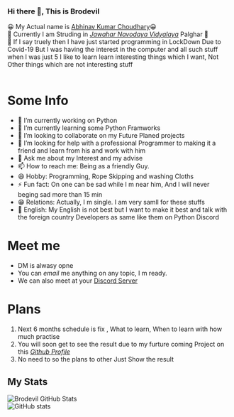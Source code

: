 ### Hi there 👋, This is Brodevil

 😀 My Actual name is [Abhinav Kumar Choudhary](https://about.me/abhinav_choudhary)😀 <br/>
 📝 Currently I am Struding in _[Jawahar Navodaya Vidyalaya](https://navodaya.gov.in/)_ Palghar 📝<br/>
 🤞 If I say truely then I have just started programming in LockDown Due to Covid-19
 But I was having the interest in the computer and all such stuff when I was just 5
 I like to learn learn interesting things which I want, Not Other things which are not interesting stuff<br/><br/>
 
 # Some Info
- 🔭 I’m currently working on Python
- 🌱 I’m currently learning some Python Framworks 
- 👯 I’m looking to collaborate on my Future Planed projects
- 🤔 I’m looking for help with a professional Programmer to making it a friend and learn from his and work with him
- 💬 Ask me about my Interest and my advise
- 📫 How to reach me: Being as a friendly Guy.
- 😄 Hobby: Programming, Rope Skipping and washing Cloths
- ⚡ Fun fact: On one can be sad while I m near him, And I will never beging sad more than 15 min
- 😁 Relations: Actually, I m single. I am very samll for these stuffs
- 🧑 English: My English is not best but I want to make it best and talk with the foreign country Developers as same like them on Python Discord

# Meet me
- DM is alwasy opne
- You can _email_ me anything on any topic, I m ready.
- We can also meet at your [Discord Server](https://discord.gg/tCPvP9K8)

# Plans
1. Next 6 months schedule is fix , What to learn, When to learn with how much practise <br/>
2. You will soon get to see the result due to my furture coming Project on this _[Github Profile](github.com/Brodevil)_<br/>
3. No need to so the plans to other Just Show the result

## My Stats
![Brodevil GitHub Stats](https://github-readme-stats.vercel.app/api?username=Brodevil&theme=radical&show_icons=true)    
![GitHub stats](https://github-readme-stats.vercel.app/api/top-langs/?username=Brodevil&theme=tokyonight)
